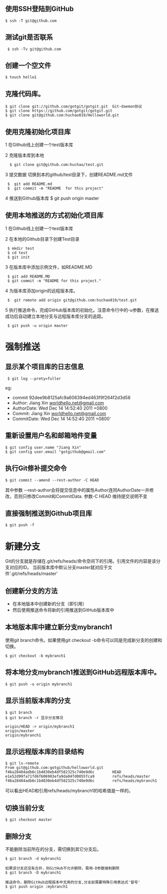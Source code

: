 	
## 使用SSH登陆到GitHub
	$ ssh -T git@github.com 
 
## 测试git是否联系
     $ ssh -Tv git@github.com

## 创建一个空文件
    $ touch hello1
 
## 克隆代码库。
    $ git clone git://github.com/gotgit/gotgit.git  Git-daemon协议
    $ git clone https://github.com/gotgit/gotgit.git
    $ git clone git@github.com:huchao819/Helloworld.git
 
## 使用克隆初始化项目库
   1 在Github线上创建一个test版本库
   
   2 克隆版本库到本地
   
      $ git clone git@github.com:huchao/test.git 
      
   3 提交数据  切换到本的github/test目录下，创建README.md文件
   
     $  git add README.md
     $  git commit -m "README  for this project"
     
   4 推送到Github版本库
     $ git push origin master

## 使用本地推送的方式初始化项目库 
   1 在Github线上创建一个test版本库
   
   2 在本地的Github目录下创建Test目录
   
     $ mkdir test
     $ cd test
     $ git init
     
   3 在版本库中添加示例文件，如README.MD
   
     $ git add README.MD
     $ git commit -m "README for this project."
     
   4 为版本库添加origin的远程版本库。
   
     $  git remote add origin git@github.com:huchao819/test.git
     
   5  执行推送命令，完成GitHub版本库的初始化。注意命令行中的-u参数，在推送成功后自动建立本地分支与远程版本库分支的追踪。
   
     $ git push -u origin master
     
     
强制推送
===========
 
## 显示某个项目库的日志信息
 
     $ git log --prety=fuller
     
  eg: 
  * commit 92dee9b8125afc9a606394ed463f9f264f2d3d58
  * Author:     Jiang Xin <worldhello.net@gmail.com>
  * AuthorDate: Wed Dec 14 14:52:40 2011 +0800
  * Commit:     Jiang Xin <worldhello.net@gmail.com>
  * CommitDate: Wed Dec 14 14:52:40 2011 +0800'
 
 
## 重新设置用户名和邮箱地件变量

    $ git config user.name "Jiang Xin"
    $ git config user.email "gotgithub@gmail.com"
    
## 执行Git修补提交命令
    
    $ git commit --amend --rest-author -C HEAD
    
  其中参数 --rest-author会将提交信息中的属性Author连同AuthorDate一并修改，否则只修改Commit和CommitData.
  参数-C HEAD 维持提交说明不变
  
## 直接强制推送到Github项目库
    $ git push -f 
    

新建分支
===========
  
  Git的分支就是存储在.git/refs/heads/命令空间下的引用。引用文件的内容是该分支对应的ID。
  当前版本库中默认分支master就对应于文件'.git/refs/heads/master'
  
## 创建新分支的方法 
  * 在本地版本中创建新的分支（即引用）
  * 然后使用推送命令将新的引用推送到GitHub版本库中

## 本地版本库中建立新分支mybranch1
   使用git branch命令。如果使用git checkout -b命令可以同是完成新分支的创建和切换。
   
    $ git checkout -b mybranch1

## 将本地分支mybranch1推送到GitHub远程版本库中。

    $ git push -u origin mybranch1
    
## 显示当前版本库的分支
   
    $ git branch
    $ git branch -r 显示分支情况
    
    origin/HEAD -> origin/mybranch1
    origin/master
    origin/mybranch1
    
## 显示远程版本库的目录结构
    
    $ git ls-remote
    From git@github.com:gotgithub/helloworld.git
    f46a28484adb6c1b4830eb4df582325c740e9d6c        HEAD
    e1e52d99fa71fd6f606903efa9da04fd0055fca9        refs/heads/master
    f46a28484adb6c1b4830eb4df582325c740e9d6c        refs/heads/mybranch1
    
 可以看出HEAD和引用refs/heads/mybranch1的哈希值是一样的。
 
## 切换当前分支
   
    $ git checkout master

## 删除分支
   不能删除当前所在的分支，需切换到其它分支后。 
    
    $ git branch -d mybranch1
    
    如果该分支还没有合并，则GitHub不允许删除，需用-D参数强制删除
    $ git branch -D mybranch1
    
    推送命令，删除GitHub远程版本中无用的分支,分支前需要特殊引用表达式'冒号'
    $ git push origin :mybranch1    
    
    
 
   
